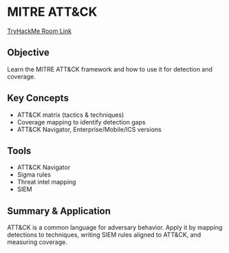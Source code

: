 # MITRE ATT&CK
[TryHackMe Room Link](https://tryhackme.com/room/mitre)

## Objective
Learn the MITRE ATT&CK framework and how to use it for detection and coverage.

## Key Concepts
- ATT&CK matrix (tactics & techniques)  
- Coverage mapping to identify detection gaps  
- ATT&CK Navigator, Enterprise/Mobile/ICS versions

## Tools
- ATT&CK Navigator  
- Sigma rules  
- Threat intel mapping  
- SIEM

## Summary & Application
ATT&CK is a common language for adversary behavior. Apply it by mapping detections to techniques, writing SIEM rules aligned to ATT&CK, and measuring coverage.
